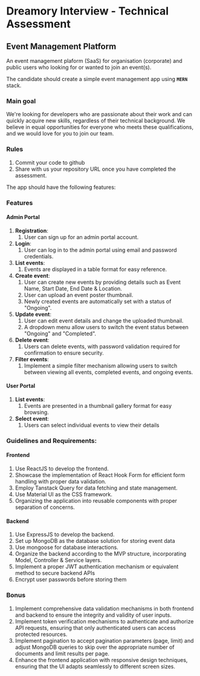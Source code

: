 # Dreamory Interview - Technical Assessment

## Event Management Platform

An event management plaform (SaaS) for organisation (corporate) and public users who looking for or wanted to join an event(s).

The candidate should create a simple event management app using **`MERN`** stack.

### Main goal

We're looking for developers who are passionate about their work and can quickly acquire new skills, regardless of their technical background. We believe in equal opportunities for everyone who meets these qualifications, and we would love for you to join our team.

### Rules

1. Commit your code to github
2. Share with us your repository URL once you have completed the assessment.

The app should have the following features:

### Features

#### Admin Portal

1. **Registration**: 
   1. User can sign up for an admin portal account.
2. **Login**: 
   1. User can log in to the admin portal using email and password credentials.
3. **List events**: 
   1. Events are displayed in a table format for easy reference.
4. **Create event**:
   1. User can create new events by providing details such as Event Name, Start Date, End Date & Location.
   2. User can upload an event poster thumbnail.
   3. Newly created events are automatically set with a status of "Ongoing".
5. **Update event**: 
   1. User can edit event details and change the uploaded thumbnail.
   2. A dropdown menu allow users to switch the event status between "Ongoing" and "Completed".
6. **Delete event**: 
   1. Users can delete events, with password validation required for confirmation to ensure security.
7. **Filter events**: 
   1. Implement a simple filter mechanism allowing users to switch between viewing all events, completed events, and ongoing events.

#### User Portal

1. **List events**: 
   1. Events are presented in a thumbnail gallery format for easy browsing.
2. **Select event**: 
   1. Users can select individual events to view their details

### Guidelines and Requirements:

#### Frontend
1. Use ReactJS to develop the frontend.
2. Showcase the implementation of React Hook Form for efficient form handling with proper data validation.
3. Employ Tanstack Query for data fetching and state management.
4. Use Material UI as the CSS framework.
5. Organizing the application into reusable components with proper separation of concerns.

#### Backend
1. Use ExpressJS to develop the backend.
2. Set up MongoDB as the database solution for storing event data
3. Use mongoose for database interactions.
4. Organize the backend according to the MVP structure, incorporating Model, Controller & Service layers.
5. Implement a proper JWT authentication mechanism or equivalent method to secure backend APIs
6. Encrypt user passwords before storing them

### Bonus
1. Implement comprehensive data validation mechanisms in both frontend and backend to ensure the integrity and validity of user inputs.
2. Implement token verification mechanisms to authenticate and authorize API requests, ensuring that only authenticated users can access protected resources.
3. Implement pagination to accept pagination parameters (page, limit) and adjust MongoDB queries to skip over the appropriate number of documents and limit results per page.
4. Enhance the frontend application with responsive design techniques, ensuring that the UI adapts seamlessly to different screen sizes.
